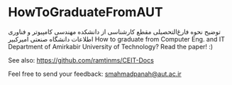 # HowToGraduateFromAUT
توضیح نحوه فارغ‌التحصیلی مقطع کارشناسی از دانشکده مهندسی کامپیوتر و فناوری اطلاعات دانشگاه صنعتی امیرکبیر
How to graduate from Computer Eng. and IT Department of Amirkabir University of Technology? Read the paper! :)

See also: https://github.com/ramtinms/CEIT-Docs

Feel free to send your feedback: smahmadpanah@aut.ac.ir
